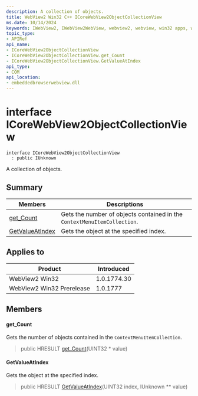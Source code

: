 ```yaml
---
description: A collection of objects.
title: WebView2 Win32 C++ ICoreWebView2ObjectCollectionView
ms.date: 10/14/2024
keywords: IWebView2, IWebView2WebView, webview2, webview, win32 apps, win32, edge, ICoreWebView2, ICoreWebView2Controller, browser control, edge html, ICoreWebView2ObjectCollectionView
topic_type: 
- APIRef
api_name:
- ICoreWebView2ObjectCollectionView
- ICoreWebView2ObjectCollectionView.get_Count
- ICoreWebView2ObjectCollectionView.GetValueAtIndex
api_type:
- COM
api_location:
- embeddedbrowserwebview.dll
---
```


# interface ICoreWebView2ObjectCollectionView

```
interface ICoreWebView2ObjectCollectionView
  : public IUnknown
```

A collection of objects.

## Summary

 Members                        | Descriptions
--------------------------------|---------------------------------------------
[get_Count](#get_count) | Gets the number of objects contained in the `ContextMenuItemCollection`.
[GetValueAtIndex](#getvalueatindex) | Gets the object at the specified index.

## Applies to

Product                         | Introduced
--------------------------------|---------------------------------------------
WebView2 Win32            |    1.0.1774.30
WebView2 Win32 Prerelease |    1.0.1777

## Members

#### get_Count

Gets the number of objects contained in the `ContextMenuItemCollection`.

> public HRESULT [get_Count](#get_count)(UINT32 * value)

#### GetValueAtIndex

Gets the object at the specified index.

> public HRESULT [GetValueAtIndex](#getvalueatindex)(UINT32 index, IUnknown ** value)


